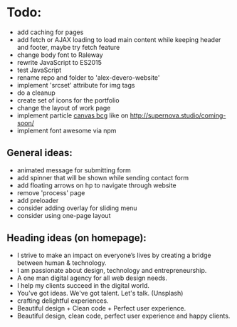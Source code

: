 ﻿# Todo:
- add caching for pages
- add fetch or AJAX loading to load main content while keeping header and footer, maybe try fetch feature
- change body font to Raleway
- rewrite JavaScript to ES2015
- test JavaScript
- rename repo and folder to 'alex-devero-website'
- implement 'srcset' attribute for img tags
- do a cleanup
- create set of icons for the portfolio
- change the layout of work page
- implement particle [canvas bcg](https://github.com/jnicol/particleground) like on http://supernova.studio/coming-soon/
- implement font awesome via npm

## General ideas:
- animated message for submitting form
- add spinner that will be shown while sending contact form
- add floating arrows on hp to navigate through website
- remove 'process' page
- add preloader
- consider adding overlay for sliding menu
- consider using one-page layout

## Heading ideas (on homepage):
- I strive to make an impact on everyone’s lives by creating a bridge between human & technology.
- I am passionate about design, technology and entrepreneurship.
- A one man digital agency for all web design needs.
- I help my clients succeed in the digital world.
- You've got ideas. We've got talent. Let's talk. (Unsplash)
- crafting delightful experiences.
- Beautiful design + Clean code + Perfect user experience.
- Beautiful design, clean code, perfect user experience and happy clients.
